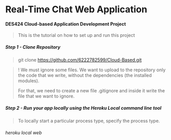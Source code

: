 # Real-Time Chat Web Application
#### DES424 Cloud-based Application Development Project
> This is the tutorial on how to set up and run this project
> 
##### Step 1 - Clone Repository
> git clone https://github.com/6222782599/Cloud-Based.git

>! We must ignore some files. We want to upload to the repository only the code that we write, without the dependencies (the installed modules).
>
>For that, we need to create a new file .gitignore and inside it write the file that we want to ignore.

##### Step 2 - Run your app locally using the Heroku Local command line tool
>To locally start a particular process type, specify the process type. 
>
###### heroku local web
>

